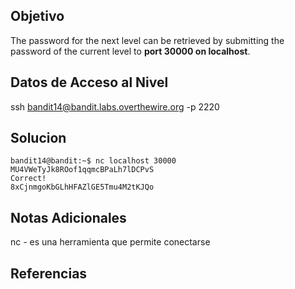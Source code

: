 ## Objetivo

The password for the next level can be retrieved by submitting the password of the current level to **port 30000 on localhost**.

## Datos de Acceso al Nivel

ssh bandit14@bandit.labs.overthewire.org -p 2220


## Solucion

```
bandit14@bandit:~$ nc localhost 30000
MU4VWeTyJk8ROof1qqmcBPaLh7lDCPvS
Correct!
8xCjnmgoKbGLhHFAZlGE5Tmu4M2tKJQo
```

## Notas Adicionales

nc - es una herramienta que permite conectarse 

## Referencias
